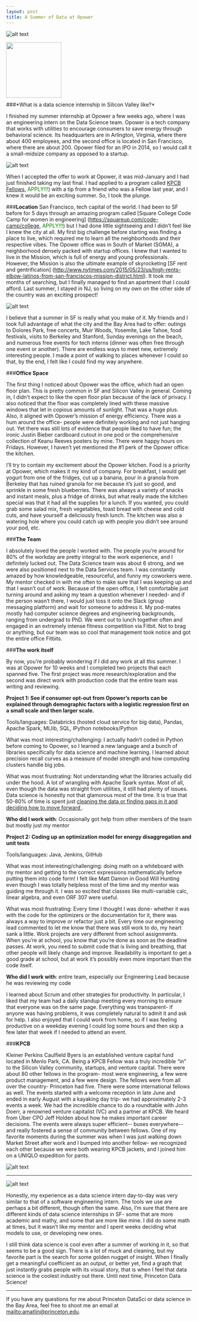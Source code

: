 ```yaml
---
layout: post
title: A Summer of Data at Opower
---
```


![alt text](http://princeton-data-science.github.io.github.io/blog_pictures/Matilin_Anna/anna1.png)

<div style="float:left;width:100%;height:150px;margin-bottom:10px;">
	<img style="float:left;width:150px;height:150px" src="{{ site.baseurl }}anna1.jpg">
</div>
###*What is a data science internship in Silicon Valley like?*

<p>I finished my summer internship at Opower a few weeks ago, where I was an engineering intern on the Data Science team. Opower is a tech company that works with utilities to encourage consumers to save energy through behavioral science. Its headquarters are in Arlington, Virginia, where there about 400 employees, and the second office is located in San Francisco, where there are about 200. Opower filed for an IPO in 2014, so I would call it a small-midsize company as opposed to a startup. </p>

![alt text](http://princeton-data-science.github.io.github.io/blog_pictures/Matilin_Anna/anna2.png)

When I accepted the offer to work at Opower, it was mid-January and I had just finished taking my last final. I had applied to a program called [KPCB Fellows](http://kpcbfellows.com/), 
<span style="color:green">APPLY!!!</span>) with a tip from a friend who was a Fellow last year, and I knew it would be an exciting summer. So, I took the plunge.


###**Location**San Francisco, tech capital of the world. I had been to SF before for 5 days through an amazing program called [Square College Code Camp for women in engineering] (https://squareup.com/code-camp/college, <span style="color:green">APPLY!!!</span>) but I had done little sightseeing and I didn’t feel like I knew the city at all. My first big challenge before starting was finding a place to live, which required me to learn all the neighborhoods and their respective vibes. The Opower office was in South of Market (SOMA), a neighborhood densely packed with startup offices. I knew that I wanted to live in the Mission, which is full of energy and young professionals. However, the Mission is also the ultimate example of skyrocketing [SF rent and gentrification] (http://www.nytimes.com/2015/05/23/us/high-rents-elbow-latinos-from-san-franciscos-mission-district.html). It took me months of searching, but I finally managed to find an apartment that I could afford. Last summer, I stayed in NJ, so living on my own on the other side of the country was an exciting prospect!

![alt text](http://princeton-data-science.github.io.github.io/blog_pictures/Matilin_Anna/anna3.png)

<p>I believe that a summer in SF is really what you make of it. My friends and I took full advantage of what the city and the Bay Area had to offer: outings to Dolores Park, free concerts, Muir Woods, Yosemite, Lake Tahoe, food festivals, visits to Berkeley and Stanford, Sunday evenings on the beach, and numerous free events for tech interns (dinner was often free through one event or another). There are endless ways to meet new, extremely interesting people. I made a point of walking to places whenever I could so that, by the end, I felt like I could find my way anywhere.</p>

###**Office Space**<p>The first thing I noticed about Opower was the office, which had an open floor plan. This is pretty common in SF and Silicon Valley in general. Coming in, I didn’t expect to like the open floor plan because of the lack of privacy. I also noticed that the floor was completely lined with these massive windows that let in copious amounts of sunlight. That was a huge plus. Also, it aligned with Opower’s mission of energy efficiency. There was a hum around the office- people were definitely working and not just hanging out. Yet there was still lots of evidence that people liked to have fun; the ironic Justin Bieber cardboard cutout in one pod or the comprehensive collection of Keanu Reeves posters by mine. There were happy hours on Fridays. However, I haven’t yet mentioned the #1 perk of the Opower office: the kitchen.</p><p>I’ll try to contain my excitement about the Opower kitchen. Food is a priority at Opower, which makes it my kind of company. For breakfast, I would get yogurt from one of the fridges, cut up a banana, pour in a granola from Berkeley that has ruined granola for me because it’s just so good, and sprinkle in some fresh blueberries. There was always a variety of snacks and instant meals, plus a fridge of drinks, but what really made the kitchen special was that it had all the supplies for a lunch. If you wanted, you could grab some salad mix, fresh vegetables, toast bread with cheese and cold cuts, and have yourself a deliciously fresh lunch. The kitchen was also a watering hole where you could catch up with people you didn’t see around your pod, etc.</p>###**The Team**<p>I absolutely loved the people I worked with. The people you’re around for 80% of the workday are pretty integral to the work experience, and I definitely lucked out. The Data Science team was about 6 strong, and we were also positioned next to the Data Services team. I was constantly amazed by how knowledgeable, resourceful, and funny my coworkers were. My mentor checked in with me often to make sure that I was keeping up and that I wasn’t out of work. Because of the open office, I felt comfortable just turning around and asking my team a question whenever I needed- and if the person wasn’t there, I would just toss it onto the Slack (group messaging platform) and wait for someone to address it. My pod-mates mostly had computer science degrees and engineering backgrounds, ranging from undergrad to PhD. We went out to lunch together often and engaged in an extremely intense fitness competition via Fitbit. Not to brag or anything, but our team was so cool that management took notice and got the entire office Fitbits.</p>###**The work itself**<p>By now, you’re probably wondering if I did any work at all this summer. I was at Opower for 10 weeks and I completed two projects that each spanned five. The first project was more research/exploration and the second was direct work with production code that the entire team was writing and reviewing.</p>**Project 1: See if consumer opt-out from Opower’s reports can be explained through demographic factors with a logistic regression first on a small scale and then larger scale.**<p>Tools/languages: Databricks (hosted cloud service for big data), Pandas, Apache Spark, MLlib, SQL, IPython notebooks/Python</p>
<p>What was most interesting/challenging: I actually hadn’t coded in Python before coming to Opower, so I learned a new language and a bunch of libraries specifically for data science and machine learning. I learned about precision recall curves as a measure of model strength and how computing clusters handle big jobs. </p>What was most frustrating: Not understanding what the libraries actually did under the hood. A lot of wrangling with Apache Spark syntax. Most of all, even though the data was straight from utilities, it still had plenty of issues. Data science is honestly not that glamorous most of the time. It is true that 50-80% of time is spent just [cleaning the data or finding gaps in it and deciding how to move forward ](http://www.nytimes.com/2014/08/18/technology/for-big-data-scientists-hurdle-to-insights-is-janitor-work.html).**Who did I work with**: Occasionally got help from other members of the team but mostly just my mentor**Project 2: Coding up an optimization model for energy disaggregation and unit tests**Tools/languages: Java, Jenkins, GitHub
<p>What was most interesting/challenging: doing math on a whiteboard with my mentor and getting to the correct expressions mathematically before putting them into code form! I felt like Matt Damon in Good Will Hunting even though I was totally helpless most of the time and my mentor was guiding me through it. I was so excited that classes like multi-variable calc, linear algebra, and even ORF 307 were useful.</p><p>What was most frustrating: Every time I thought I was done- whether it was with the code for the optimizers or the documentation for it, there was always a way to improve or refactor just a bit. Every time our engineering lead commented to let me know that there was still work to do, my heart sank a little. Work projects are very different from school assignments. When you’re at school, you know that you’re done as soon as the deadline passes. At work, you need to submit code that is living and breathing, that other people will likely change and improve. Readability is important to get a good grade at school, but at work it’s possibly even more important than the code itself.</p> **Who did I work with**: entire team, especially our Engineering Lead because he was reviewing my code<p>I learned about Scrum and other strategies for productivity. In particular, I liked that my team had a daily standup meeting every morning to ensure that everyone was on the same page. Everything was transparent- if anyone was having problems, it was completely natural to admit it and ask for help. I also enjoyed that I could work from home, so if I was feeling productive on a weekday evening I could log some hours and then skip a few later that week if I needed to attend an event.</p>###**KPCB**<p>Kleiner Perkins Caulfield Byers is an established venture capital fund located in Menlo Park, CA. Being a KPCB Fellow was a truly incredible “in” to the Silicon Valley community, startups, and venture capital. There were about 80 other fellows in the program- most were engineering, a few were product management, and a few were design. The fellows were from all over the country- Princeton had five. There were some international fellows as well. The events started with a welcome reception in late June and ended in early August with a kayaking day trip- we had approximately 2-3 events a week. We had the incredible chance to do a roundtable with John Doerr, a renowned venture capitalist (VC) and a partner at KPCB. We heard from Uber CPO Jeff Holden about how he makes important career decisions. The events were always super efficient-- buses everywhere-- and really fostered a sense of community between fellows. One of my favorite moments during the summer was when I was just walking down Market Street after work and I bumped into another fellow- we recognized each other because we were both wearing KPCB jackets, and I joined him on a UNIQLO expedition for pants.</p> ![alt text](http://princeton-data-science.github.io.github.io/blog_pictures/Matilin_Anna/anna4.png)
---![alt text](http://princeton-data-science.github.io.github.io/blog_pictures/Matilin_Anna/anna5.png)<p>Honestly, my experience as a data science intern day-to-day was very similar to that of a software engineering intern. The tools we use are perhaps a bit different, though often the same. Also, I’m sure that there are different kinds of data science internships in SF- some that are more academic and mathy, and some that are more like mine. I did do some math at times, but it wasn’t like my mentor and I spent weeks deciding what models to use, or developing new ones. </p><p>I still think data science is cool even after a summer of working in it, so that seems to be a good sign. There is a lot of muck and cleaning, but my favorite part is the search for some golden nugget of insight. When I finally get a meaningful coefficient as an output, or better yet, find a graph that just instantly grabs people with its visual story, that is when I feel that data science is the coolest industry out there. Until next time, Princeton Data Science!</p>---If you have any questions for me about Princeton DataSci or data science in the Bay Area, feel free to shoot me an email at <mailto:amatlin@princeton.edu>.
